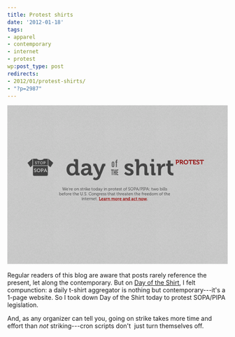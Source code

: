 ```yaml
---
title: Protest shirts
date: '2012-01-18'
tags:
- apparel
- contemporary
- internet
- protest
wp:post_type: post
redirects:
- 2012/01/protest-shirts/
- "?p=2987"
---
```


[ ![](/uploads/2012-01/day-of-the-protest-600x432.png "day of the protest") ](2012-01-18-Protest-shirts/day-of-the-protest.png)

Regular readers of this blog are aware that posts rarely reference the present, let along the contemporary. But on [Day of the Shirt](http://dayoftheshirt.com), I felt compunction: a daily t-shirt aggregator is nothing but contemporary---it's a 1-page website. So I took down Day of the Shirt today to protest SOPA/PIPA legislation.

And, as any organizer can tell you, going on strike takes more time and effort than _not_ striking---cron scripts don't  just turn themselves off.
